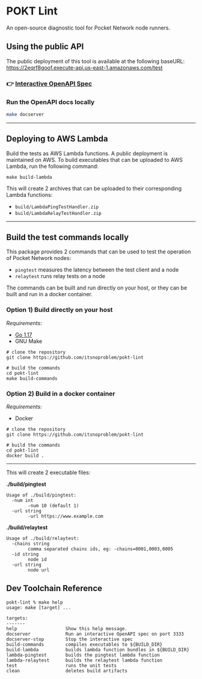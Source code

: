 # POKT Lint
An open-source diagnostic tool for Pocket Network node runners.

## Using the public API

The public deployment of this tool is available at the following baseURL:
https://2eqrf8goof.execute-api.us-east-1.amazonaws.com/test

### 👉 [Interactive OpenAPI Spec](https://editor.swagger.io/?url=https://raw.githubusercontent.com/itsnoproblem/pokt-lint/master/doc/node-checker-rpc.yml)

### Run the OpenAPI docs locally
```bash
make docserver
```

---

## Deploying to AWS Lambda

Build the tests as AWS Lambda functions. A public deployment is maintained on AWS.  To build executables that can be uploaded to
AWS Lambda, run the following command:
```
make build-lambda
```

This will create 2 archives that can be uploaded to their corresponding
Lambda functions:
- `build/LambdaPingTestHandler.zip`
- `build/LambdaRelayTestHandler.zip`

---

## Build the test commands locally
This package provides 2 commands that can be used to test the operation of Pocket Network nodes: 
- `pingtest` measures the latency between the test client and a node
- `relaytest` runs relay tests on a node 

The commands can be built and run directly on your host, or they can be built and run in a docker container.



### Option 1) Build directly on your host
_Requirements:_
- [Go 1.17](https://go.dev/doc/install)
- GNU Make

```
# clone the repository
git clone https://github.com/itsnoproblem/pokt-lint

# build the commands
cd pokt-lint
make build-commands
```

### Option 2) Build in a docker container
_Requirements:_
- Docker

```
# clone the repository
git clone https://github.com/itsnoproblem/pokt-lint

# build the commands
cd pokt-lint
docker build .
```
---

This will create 2 executable files:

**./build/pingtest**
```
Usage of ./build/pingtest:
  -num int
    	-num 10 (default 1)
  -url string
    	-url https://www.example.com
```

**./build/relaytest**
```
Usage of ./build/relaytest:
  -chains string
    	comma separated chains ids, eg: -chains=0001,0003,0005
  -id string
    	node id
  -url string
    	node url
```

## Dev Toolchain Reference
```
pokt-lint % make help  
usage: make [target] ...

targets:
-------
help                  Show this help message.
docserver             Run an interactive OpenAPI spec on port 3333
docserver-stop        Stop the interactive spec
build-commands        compiles executables to ${BUILD_DIR}
build-lambda          builds lambda function bundles in ${BUILD_DIR}
lambda-pingtest       builds the pingtest lambda function
lambda-relaytest      builds the relaytest lambda function
test                  runs the unit tests
clean                 deletes build artifacts
```